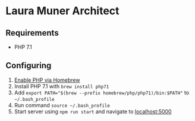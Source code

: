 # Laura Muner Architect

## Requirements

* PHP 7.1

## Configuring

1. [Enable PHP via Homebrew](https://github.com/Homebrew/homebrew-php#installation)
2. Install PHP 7.1 with `brew install php71`
3. Add `export PATH="$(brew --prefix homebrew/php/php71)/bin:$PATH"` to `~/.bash_profile`
4. Run command `source ~/.bash_profile`
5. Start server using `npm run start` and navigate to [localhost:5000](http://localhost:5000)
